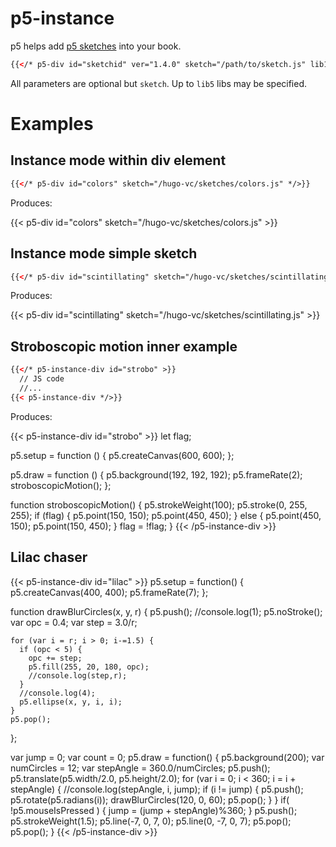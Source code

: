 # p5-instance

p5 helps add [p5 sketches](https://p5js.org/) into your book.


```html
{{</* p5-div id="sketchid" ver="1.4.0" sketch="/path/to/sketch.js" lib1="https://cdntolib1/lib1.js" width="800" height="600" */>}}
```

All parameters are optional but `sketch`. Up to `lib5` libs may be specified.

# Examples

## Instance mode within div element

```html
{{</* p5-div id="colors" sketch="/hugo-vc/sketches/colors.js" */>}}
```

Produces:

{{< p5-div id="colors" sketch="/hugo-vc/sketches/colors.js" >}}

## Instance mode simple sketch

```html
{{</* p5-div id="scintillating" sketch="/hugo-vc/sketches/scintillating.js" */>}}
```

Produces:

{{< p5-div id="scintillating" sketch="/hugo-vc/sketches/scintillating.js" >}}

## Stroboscopic motion inner example

```html
{{</* p5-instance-div id="strobo" >}}
  // JS code
  //...
{{< p5-instance-div */>}}
```

Produces:

{{< p5-instance-div id="strobo" >}}
  let flag;

  p5.setup = function () {
    p5.createCanvas(600, 600);
  };

  p5.draw = function () {
    p5.background(192, 192, 192);
    p5.frameRate(2);
    stroboscopicMotion();
  };

  function stroboscopicMotion() {
    p5.strokeWeight(100);
    p5.stroke(0, 255, 255);
    if (flag) {
      p5.point(150, 150);
      p5.point(450, 450);
    } else {
      p5.point(450, 150);
      p5.point(150, 450);
    }
    flag = !flag;
  }
{{< /p5-instance-div >}}

## Lilac chaser

{{< p5-instance-div id="lilac" >}}
  p5.setup = function() {
    p5.createCanvas(400, 400);
    p5.frameRate(7);
  };

  function drawBlurCircles(x, y, r) {
    p5.push();
    //console.log(1);
    p5.noStroke();
    var opc = 0.4;
    var step = 3.0/r;

    for (var i = r; i > 0; i-=1.5) {
      if (opc < 5) {
        opc += step;
        p5.fill(255, 20, 180, opc);
        //console.log(step,r);
      }
      //console.log(4);
      p5.ellipse(x, y, i, i);
    }
    p5.pop();
  };

  var jump = 0;
  var count = 0;
  p5.draw = function() {
    p5.background(200);
    var numCircles = 12;
    var stepAngle = 360.0/numCircles;
    p5.push();
    p5.translate(p5.width/2.0, p5.height/2.0);
    for (var i = 0; i < 360; i = i + stepAngle) {
      //console.log(stepAngle, i, jump);
      if (i != jump) {
        p5.push();
        p5.rotate(p5.radians(i));
        drawBlurCircles(120, 0, 60);
        p5.pop();
      }
    }
    if( !p5.mouseIsPressed ) {
      jump = (jump + stepAngle)%360;
    }
    p5.push();
    p5.strokeWeight(1.5);
    p5.line(-7, 0, 7, 0);
    p5.line(0, -7, 0, 7);
    p5.pop();
    p5.pop();
  }
{{< /p5-instance-div >}}